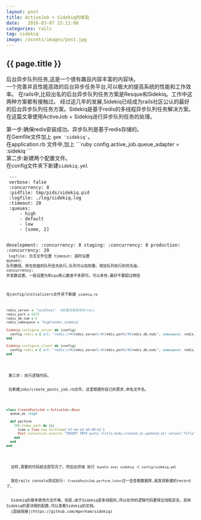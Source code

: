 ```yaml
---
layout: post
title: ActiveJob + Sidekiq的体验
date:   2016-03-07 15:11:00
categories: rails
tag: sidekiq
image: /assets/images/post.jpg
---
```

<h2>{{ page.title }}</h2>

<p>
  后台异步队列任务,这是一个很有趣且内容丰富的内容块。
  <br>
  一个完善并且性能高效的后台异步任务平台,可以极大的提高系统的性能和工作效率。
  在rails中,比较出名的后台异步队列任务方案是Resque和Sidekiq。工作中这两种方案都有接触过。
  经过这几年的发展,Sidekiq已经成为rails社区公认的最好的后台异步队列任务方案。Sidekiq是基于redis的多线程异步队列任务解决方案。
  在这篇文章使用ActiveJob + Sidekiq进行异步队列任务的处理。
</p>

<p>
 第一步:确保redis安装成功。异步队列是基于redis存储的。
 <br>在Gemfile文件加上 <code>gem 'sidekiq'</code>。
 <br>在application.rb 文件中,加上
 ```ruby
 config.active_job.queue_adapter = :sidekiq
 ```

 <br>
 第二步:新建两个配置文件。
 <br>
 在config文件夹下新建<code>sidekiq.yml</code>
 <br>
 <code>
 ---
 verbose: false
 :concurrency: 8
 :pidfile: tmp/pids/sidekiq.pid
 :logfile: ./log/sidekiq.log
 :timeout: 20
 :queues:
     - high
     - default
     - low
     - [some, 2]

 development:
   :concurrency: 8
 staging:
   :concurrency: 8
 production:
   :concurrency: 20
 <code>
 <br>
 logfile: 日志文件位置
 timeout: 超时设置
 queues: 队列数组。排在前面的队列会先执行,队列可以加权重。增加队列执行的优先级。
 concurrency: 并发数设置。一般设置为和cpu核心数差不多即可。可以多些,最好不要超过两倍

 在config/initializers文件夹下新建 <code>sidekiq.rb</code>
 <br>
 ```ruby
 redis_server = 'localhost'  #配置连接使用的redis
 redis_port = 6379
 redis_db_num = 0
 redis_namespace = 'highlander_sidekiq'

 Sidekiq.configure_server do |config|
   config.redis = { url: "redis://#{redis_server}:#{redis_port}/#{redis_db_num}", namespace: redis_namespace }
 end

 Sidekiq.configure_client do |config|
   config.redis = { url: "redis://#{redis_server}:#{redis_port}/#{redis_db_num}", namespace: redis_namespace }
 end
 ```
 <br>
 第三步: 执行逻辑代码。
 <br>
 在新建jobs/create_posts_job.rb文件。这里根据你自己的需求,命名文件名。
 <br>

 ```ruby
 class CreatePostsJob < ActiveJob::Base
   queue_as :high

   def perform
     100.times.each do |i|
       time = Time.now.strftime('%Y-%m-%d %H:%M:%S')
       Post.connection.execute "INSERT INTO posts (title,body,created_at,updated_at) values('Title','Hello World!','#{time}','#{time}')" # Nice way! Just one commit
     end
   end
 end
  ```
  <br>
  这样,需要的代码就全部写完了。然后在终端 执行 <code>bundle exec sidekiq -C config/sidekiq.yml</code>
  <br>
  我在rails console测试执行: <code>CreatePostsJob.perform_later</code>过一会查看数据库,就发现新建的record了。
  <br>
  Sidekiq的基本使用方法不难。但是,由于Sidekiq是多线程的,所以在你的逻辑代码要保证线程安全。具体Sidekiq的更详细的配置,可以查看Sidekiq的文档。
  [超级链接](https://github.com/mperham/sidekiq)
</p>